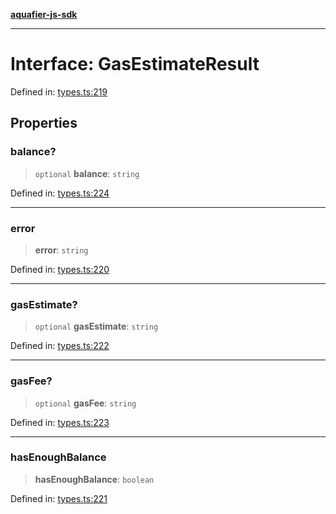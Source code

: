 [**aquafier-js-sdk**](../README.md)

***

# Interface: GasEstimateResult

Defined in: [types.ts:219](https://github.com/inblockio/aqua-verifier-js-lib/blob/8585c670e387bba02324c5d1649cefbfbcc39ce3/src/types.ts#L219)

## Properties

### balance?

> `optional` **balance**: `string`

Defined in: [types.ts:224](https://github.com/inblockio/aqua-verifier-js-lib/blob/8585c670e387bba02324c5d1649cefbfbcc39ce3/src/types.ts#L224)

***

### error

> **error**: `string`

Defined in: [types.ts:220](https://github.com/inblockio/aqua-verifier-js-lib/blob/8585c670e387bba02324c5d1649cefbfbcc39ce3/src/types.ts#L220)

***

### gasEstimate?

> `optional` **gasEstimate**: `string`

Defined in: [types.ts:222](https://github.com/inblockio/aqua-verifier-js-lib/blob/8585c670e387bba02324c5d1649cefbfbcc39ce3/src/types.ts#L222)

***

### gasFee?

> `optional` **gasFee**: `string`

Defined in: [types.ts:223](https://github.com/inblockio/aqua-verifier-js-lib/blob/8585c670e387bba02324c5d1649cefbfbcc39ce3/src/types.ts#L223)

***

### hasEnoughBalance

> **hasEnoughBalance**: `boolean`

Defined in: [types.ts:221](https://github.com/inblockio/aqua-verifier-js-lib/blob/8585c670e387bba02324c5d1649cefbfbcc39ce3/src/types.ts#L221)
